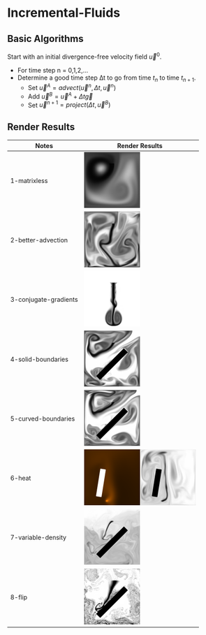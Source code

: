 # Incremental-Fluids

## Basic Algorithms

Start with an initial divergence-free velocity field $\vec u^0$.

- For time step n = 0,1,2,...
- Determine a good time step ∆t to go from time $t_n$ to time $t_{n+1}$.
  - Set $\vec u^A = advect(\vec u^n, \Delta t, \vec u^n)$
  - Add $\vec u^B = \vec u^A + \Delta t \vec g$
  - Set $\vec u^{n+1} = project(\Delta t, \vec u^B)$

## Render Results

| Notes                 | Render Results                                  |
| --------------------- | ----------------------------------------------- |
| 1-matrixless          | ![](./1-matrixless/result/preview.png)          |
| 2-better-advection    | ![](./2-better-advection/result/preview.png)    |
| 3-conjugate-gradients | ![](./3-conjugate-gradients/result/preview.png) |
| 4-solid-boundaries    | ![](./4-solid-boundaries/result/preview.png)    |
| 5-curved-boundaries   | ![](./5-curved-boundaries/result/preview.png)   |
| 6-heat                | ![](./6-heat/result/preview.png)                |
| 7-variable-density    | ![](./7-variable-density/result/preview.png)    |
| 8-flip                | ![](./8-flip/result/preview.png)                |
